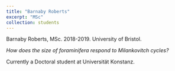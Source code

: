 ```yaml
---
title: "Barnaby Roberts"
excerpt: "MSc"
collection: students
---
```


Barnaby Roberts, MSc. 2018-2019. University of Bristol.

_How does the size of foraminifera respond to Milankovitch cycles?_

Currently a Doctoral student at Universität Konstanz.
